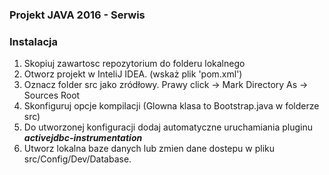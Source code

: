 
### Projekt JAVA 2016 - Serwis ###


### Instalacja ###

 1. Skopiuj zawartosc repozytorium do folderu lokalnego
 2. Otworz projekt w InteliJ IDEA. (wskaż plik 'pom.xml')
 3. Oznacz folder src jako zródłowy. Prawy click -> Mark Directory As -> Sources Root
 4. Skonfiguruj opcje kompilacji (Glowna klasa to Bootstrap.java w folderze src)
 5. Do utworzonej konfiguracji dodaj automatyczne uruchamiania pluginu ***activejdbc-instrumentation***
 6. Utworz lokalna baze danych lub zmien dane dostepu w pliku src/Config/Dev/Database.